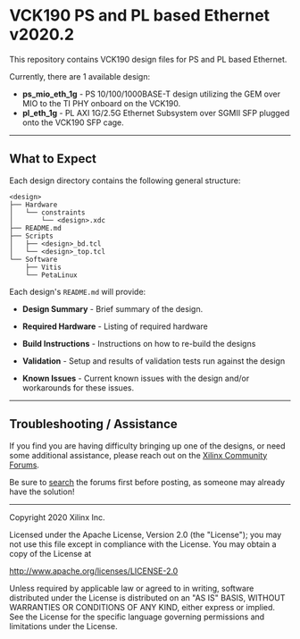 # VCK190 PS and PL based Ethernet v2020.2
This repository contains VCK190 design files for PS and PL based Ethernet.

Currently, there are 1 available design:

- **ps_mio_eth_1g** - PS 10/100/1000BASE-T design utilizing the GEM over MIO to the TI PHY onboard on the VCK190.
- **pl_eth_1g** - PL AXI 1G/2.5G Ethernet Subsystem over SGMII SFP plugged onto the VCK190 SFP cage.
---
## **What to Expect**
Each design directory contains the following general structure:

```
<design>
├── Hardware
│   └── constraints
│       └── <design>.xdc
├── README.md
├── Scripts
│   ├── <design>_bd.tcl
│   └── <design>_top.tcl
└── Software
    ├── Vitis
    └── PetaLinux

````
Each design's `README.md` will provide:

- **Design Summary** - Brief summary of the design.

- **Required Hardware** - Listing of required hardware

- **Build Instructions** - Instructions on how to re-build the designs

- **Validation** - Setup and results of validation tests run against the design

- **Known Issues** - Current known issues with the design and/or workarounds for these issues.

---
## **Troubleshooting / Assistance**
If you find you are having difficulty bringing up one of the designs, or need some additional assistance, please reach out on the [Xilinx Community Forums](https://forums.xilinx.com).

Be sure to [search](https://forums.xilinx.com/t5/forums/searchpage/tab/message?advanced=false&allow_punctuation=false&inactive=false) the forums first before posting, as someone may already have the solution!

---
Copyright 2020 Xilinx Inc.

Licensed under the Apache License, Version 2.0 (the "License");
you may not use this file except in compliance with the License.
You may obtain a copy of the License at

http://www.apache.org/licenses/LICENSE-2.0

Unless required by applicable law or agreed to in writing, software
distributed under the License is distributed on an "AS IS" BASIS,
WITHOUT WARRANTIES OR CONDITIONS OF ANY KIND, either express or implied.
See the License for the specific language governing permissions and
limitations under the License.
